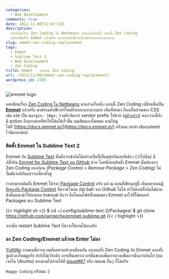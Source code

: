 ```yaml
---
categories:
  - Web Development
comments: true
date: 2012-11-06T12:07:33Z
description:
  เคยเขียนเรื่อง Zen Coding ใน Netbeans มาแล้วครั้งหนึ่ง ตอนนี้ Zen Coding
  เปลี่ยนชื่อเป็น Emmet แล้วครับ มาพร้อมกับฟีเจอร์ใหม่อีกเยอะแยะมากมาย
slug: emmet-zen-coding-replacement
tags:
  - Emmet
  - Sublime Text 2
  - Web Development
  - Zen Coding
title: Emmet - ตัวแทน Zen Coding
url: /2012/11/06/emmet-zen-coding-replacement/
wordpress_id: 2105
---
```


![emmet-logo](images/logo.svg)

เคยเขียนเรื่อง [Zen Coding ใน Netbeans](https://armno.in.th/2010/10/20/zen-coding-netbeans/) มาแล้วครั้งหนึ่ง ตอนนี้ Zen Coding เปลี่ยนชื่อเป็น [**Emmet**](https://emmet.io) แล้วครับ มาพร้อมกับฟีเจอร์ใหม่อีกเยอะแยะมากมาย เห็นที่ฮอตๆ ก็คงเป็นส่วนของ CSS เช่น `m10` เป็น `margin: 10px;` รวมถึงจัดการ vendor prefix ให้ด้วย ([ดูตัวอย่าง](https://docs.emmet.io/css-abbreviations/vendor-prefixes/)) นอกจากนี้ยังมี action อีกมากมายที่ทำให้โค้ดได้เร็วขึ้น ผมเขียนเองไม่หมด ตามไปดูได้ที่ [https://docs.emmet.io/](https://docs.emmet.io/) ครับผม เขาทำ document ไว้ดีมากเลยล่ะ

### ติดตั้ง Emmet ใน Sublime Text 2

Emmet กับ [Sublime Text](https://armno.in.th/2011/09/20/sublime-text-2-editor-v12-engine/) นั้นถือว่าเข้ากันได้อย่างเป็นปี่เป็นขลุ่ยกันเลยทีเดียว (ว่าไปนั่น) มีปลั๊กอิน [Emmet for Sublime Text บน Github](https://github.com/sergeche/emmet-sublime) ด้วย โดยที่ก่อนติดตั้ง Emmet นั้นต้องเอา Zen Coding ออกก่อน _(Package Control > Remove Package > Zen Coding)_ ไม่งั้นมันจะตีกันแล้วจะเดี้ยงทั้งคู่

เราสามารถติดตั้ง Emmet ได้จาก [Package Control](https://github.com/wbond/sublime_package_control) ครับ แต่ ณ ตอนที่เขียนอยู่นี้ เห็นหลายคน[มีปัญหากับ Package Control](https://github.com/wbond/sublime_package_control/issues/231) ที่ดาวน์โหลด zip ball จาก Github ไม่ได้ ทำให้ลงปลั๊กอินไม่ผ่าน ดังนั้นแนะนำให้ลงแบบ manual ดีกว่า คือโหลดไฟล์ทั้งหมดของ Emmet มาไว้ที่โฟลเดอร์ Packages ของ Sublime Text

{{< highlight sh >}}
$ cd ~/.config/sublime-text-2/Packages/
$ git clone https://github.com/sergeche/emmet-sublime.git
{{< / highlight >}}

จากนั้น restart Sublime Text ก็น่าจะใช้งานได้ละครับ

### ลง Zen Coding/Emmet แล้วกด Enter ไม่ลง

[YuthNo](https://yuthno.wordpress.com) ถามมาเมื่อวาน ผมก็เคยเจอบ้างเหมือนกัน ลองลบทั้ง Zen Coding กับ Emmet ออกทั้งคู่แล้วลงใหม่ดูครับ ถ้ายังไม่เวิร์กอีก อาจเป็นเพราะเวอร์ชั่นของแพ็คเกจบางแพ็คเกจนั้นเก่าเกินไป (ผมเจอใน Ubuntu) ลองตามไปอ่านได้ที่ [issue#87](https://github.com/sergeche/emmet-sublime/issues/87) หรือ issue อื่นๆ ก็ได้ครับ

`Happy Coding` ครับผม :)
